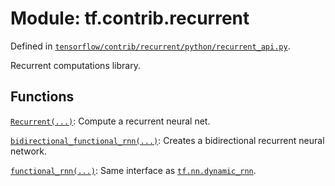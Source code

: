 <div itemscope itemtype="http://developers.google.com/ReferenceObject">
<meta itemprop="name" content="tf.contrib.recurrent" />
<meta itemprop="path" content="Stable" />
</div>

# Module: tf.contrib.recurrent



Defined in [`tensorflow/contrib/recurrent/python/recurrent_api.py`](https://www.tensorflow.org/code/tensorflow/contrib/recurrent/python/recurrent_api.py).

Recurrent computations library.

## Functions

[`Recurrent(...)`](../../tf/contrib/recurrent/Recurrent.md): Compute a recurrent neural net.

[`bidirectional_functional_rnn(...)`](../../tf/contrib/recurrent/bidirectional_functional_rnn.md): Creates a bidirectional recurrent neural network.

[`functional_rnn(...)`](../../tf/contrib/recurrent/functional_rnn.md): Same interface as <a href="../../tf/nn/dynamic_rnn.md"><code>tf.nn.dynamic_rnn</code></a>.

